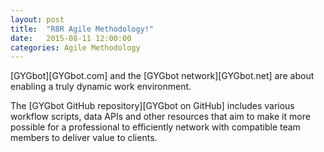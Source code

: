 ```yaml
---
layout: post
title:  "R8R Agile Methodology!"
date:   2015-08-11 12:00:00
categories: Agile Methodology
---
```

[GYGbot][GYGbot.com] and the [GYGbot network][GYGbot.net] are about enabling a truly dynamic work environment.

The [GYGbot GitHub repository][GYGbot on GitHub] includes various workflow scripts, data APIs and other resources that aim to make it more possible for a professional to efficiently network with compatible team members to deliver value to clients.



[R8R on GitHub]:    https://github.com/MarkBruns/R8R
[R8R.bz]:           http://R8R.bz
[Salebarn.com]:     http://Salebarn.com
